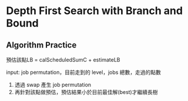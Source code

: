 # Depth First Search with Branch and Bound
## Algorithm Practice
預估該點LB = calScheduledSumC + estimateLB

input: job permutation，目前走到的 level，jobs 總數，走過的點數
1. 透過 swap 產生 job permutation
2. 再針對該點做預估，預估結果小於目前最佳解(best)才繼續長樹


